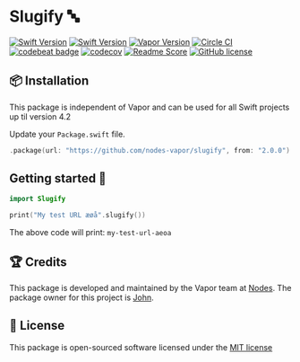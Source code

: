 # Slugify 🔤
[![Swift Version](https://img.shields.io/badge/Swift-4-brightgreen.svg)](http://swift.org)
[![Swift Version](https://img.shields.io/badge/Swift-3-brightgreen.svg)](http://swift.org)
[![Vapor Version](https://img.shields.io/badge/Vapor-3-30B6FC.svg)](http://vapor.codes)
[![Circle CI](https://circleci.com/gh/nodes-vapor/slugify/tree/master.svg?style=shield)](https://circleci.com/gh/nodes-vapor/slugify)
[![codebeat badge](https://codebeat.co/badges/fcd2b9a6-3966-435a-b35c-cf18812d6d1f)](https://codebeat.co/projects/github-com-nodes-vapor-slugify-master)
[![codecov](https://codecov.io/gh/nodes-vapor/slugify/branch/master/graph/badge.svg)](https://codecov.io/gh/nodes-vapor/slugify)
[![Readme Score](http://readme-score-api.herokuapp.com/score.svg?url=https://github.com/nodes-vapor/slugify)](http://clayallsopp.github.io/readme-score?url=https://github.com/nodes-vapor/slugify)
[![GitHub license](https://img.shields.io/badge/license-MIT-blue.svg)](https://raw.githubusercontent.com/nodes-vapor/slugify/master/LICENSE)


## 📦 Installation

This package is independent of Vapor and can be used for all Swift projects up til version 4.2

Update your `Package.swift` file.
```swift
.package(url: "https://github.com/nodes-vapor/slugify", from: "2.0.0")
```


## Getting started 🚀

```swift
import Slugify
```

```swift
print("My test URL æøå".slugify())
```

The above code will print: `my-test-url-aeoa`


## 🏆 Credits

This package is developed and maintained by the Vapor team at [Nodes](https://www.nodes.dk).
The package owner for this project is [John](https://github.com/Mircea-Ciuchea).


## 📄 License

This package is open-sourced software licensed under the [MIT license](http://opensource.org/licenses/MIT)

